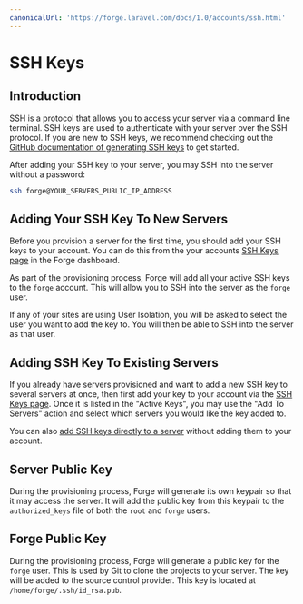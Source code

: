```yaml
---
canonicalUrl: 'https://forge.laravel.com/docs/1.0/accounts/ssh.html'
---
```

# SSH Keys

## Introduction

SSH is a protocol that allows you to access your server via a command line terminal. SSH keys are used to authenticate with your server over the SSH protocol. If you are new to SSH keys, we recommend checking out the [GitHub documentation of generating SSH keys](https://docs.github.com/en/authentication/connecting-to-github-with-ssh/generating-a-new-ssh-key-and-adding-it-to-the-ssh-agent) to get started.

After adding your SSH key to your server, you may SSH into the server without a password:

```sh
ssh forge@YOUR_SERVERS_PUBLIC_IP_ADDRESS
```

## Adding Your SSH Key To New Servers

Before you provision a server for the first time, you should add your SSH keys to your account. You can do this from the your accounts [SSH Keys page](https://forge.laravel.com/user-profile/ssh-keys) in the Forge dashboard.

As part of the provisioning process, Forge will add all your active SSH keys to the `forge` account. This will allow you to SSH into the server as the `forge` user.

If any of your sites are using User Isolation, you will be asked to select the user you want to add the key to. You will then be able to SSH into the server as that user.

## Adding SSH Key To Existing Servers

If you already have servers provisioned and want to add a new SSH key to several servers at once, then first add your key to your account via the [SSH Keys page](https://forge.laravel.com/user-profile/ssh-keys). Once it is listed in the "Active Keys", you may use the "Add To Servers" action and select which servers you would like the key added to.

You can also [add SSH keys directly to a server](/1.0/servers/ssh.html) without adding them to your account.

## Server Public Key

During the provisioning process, Forge will generate its own keypair so that it may access the server. It will add the public key from this keypair to the `authorized_keys` file of both the `root` and `forge` users.

## Forge Public Key

During the provisioning process, Forge will generate a public key for the `forge` user. This is used by Git to clone the projects to your server. The key will be added to the source control provider. This key is located at `/home/forge/.ssh/id_rsa.pub`.
